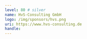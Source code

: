 ```yaml
---
level: 80 # silver
name: HvS-Consulting GmbH
logo: /img/sponsors/hvs.png
uri: https://www.hvs-consulting.de
handle: 
---
```

